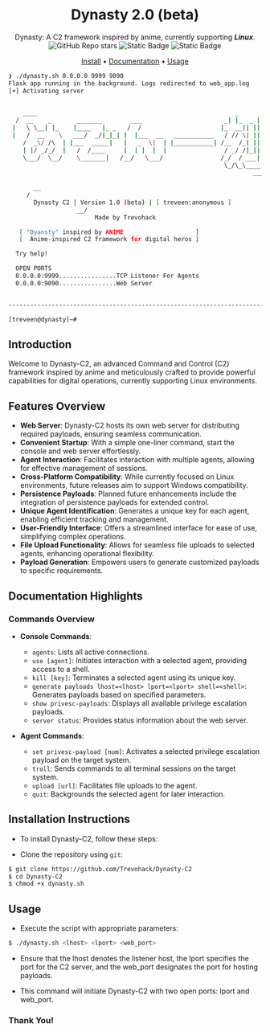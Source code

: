

<h1 align="center">Dynasty 2.0 (beta)</h1>

<div align="center">
  Dynasty: A C2 framework inspired by anime, currently supporting <b><i>Linux</i></b>.<br> 
  <img alt="GitHub Repo stars" src="https://img.shields.io/github/stars/Trevohack/Dynasty-C2?style=for-the-badge&labelColor=blue&color=violet">
  <img alt="Static Badge" src="https://img.shields.io/badge/Tested--on-Linux-violet?style=for-the-badge&logo=linux&logoColor=black&labelColor=blue">
  <img alt="Static Badge" src="https://img.shields.io/badge/Bash-violet?style=for-the-badge&logo=gnubash&logoColor=black&labelColor=blue">
  <p></p>
  <a href="https://github.com/Trevohack/Dynasty-C2#installation-instructions">Install</a>
  <span> • </span>
  <a href="https://github.com/Trevohack/Dynasty-C2#documentation-highlights">Documentation</a>
  <span> • </span>
  <a href="https://github.com/Trevohack/Dynasty-C2#usage">Usage</a>
  <p></p>
</div> 

```bash
❯ ./dynasty.sh 0.0.0.0 9999 9090
Flask app running in the background. Logs redirected to web_app.log
[+] Activating server

    
    ____                                                       _       _
  /  __    _       _______        ___                       _| |_  _ | |
 |   \ \__| |_    |____   |_ _   /  /                      |_  __|| || |
 |   /  __    \   ___/  _/|_|_| |  |___  __   ___________   / // \| || |
    /  _\/ /\  | |___  _____|   |   _  \|  | |___________| /__  /_| || |
    | |/ _/_/  |   /  /____     |  | |  |  |                / _/ /|_|| |
    \___/  \__/    \_______|   /__/   \___/                /_/  / ___| |  |
                                                            \_/\_\____|  |
                                                                    ____/
     
       __
     /
       Dynasty C2 | Version 1.0 (beta) | [ treveen:anonymous ]
                   __/
                        Made by Trevohack

   [ "Dyansty" inspired by ANIME                    ]
   [  Anime-inspired C2 framework for digital heros ]

  Try help! 

  OPEN PORTS
  0.0.0.0:9999................TCP Listener For Agents
  0.0.0.0:9090................Web Server 


-------------------------------------------------------------------------- 

[treveen@dynasty]~# 
``` 


## Introduction

Welcome to Dynasty-C2, an advanced Command and Control (C2) framework inspired by anime and meticulously crafted to provide powerful capabilities for digital operations, currently supporting Linux environments.

## Features Overview

- **Web Server**: Dynasty-C2 hosts its own web server for distributing required payloads, ensuring seamless communication.
- **Convenient Startup**: With a simple one-liner command, start the console and web server effortlessly.
- **Agent Interaction**: Facilitates interaction with multiple agents, allowing for effective management of sessions.
- **Cross-Platform Compatibility**: While currently focused on Linux environments, future releases aim to support Windows compatibility.
- **Persistence Payloads**: Planned future enhancements include the integration of persistence payloads for extended control.
- **Unique Agent Identification**: Generates a unique key for each agent, enabling efficient tracking and management.
- **User-Friendly Interface**: Offers a streamlined interface for ease of use, simplifying complex operations.
- **File Upload Functionality**: Allows for seamless file uploads to selected agents, enhancing operational flexibility.
- **Payload Generation**: Empowers users to generate customized payloads to specific requirements.

## Documentation Highlights

### Commands Overview

- **Console Commands**:
  - `agents`: Lists all active connections.
  - `use [agent]`: Initiates interaction with a selected agent, providing access to a shell.
  - `kill [key]`: Terminates a selected agent using its unique key.
  - `generate payloads lhost=<lhost> lport=<lport> shell=<shell>`: Generates payloads based on specified parameters.
  - `show privesc-payloads`: Displays all available privilege escalation payloads.
  - `server status`: Provides status information about the web server.

- **Agent Commands**:
  - `set privesc-payload [num]`: Activates a selected privilege escalation payload on the target system.
  - `troll`: Sends commands to all terminal sessions on the target system.
  - `upload [url]`: Facilitates file uploads to the agent.
  - `quit`: Backgrounds the selected agent for later interaction.

## Installation Instructions

* To install Dynasty-C2, follow these steps:

* Clone the repository using `git`:
```bash
$ git clone https://github.com/Trevohack/Dynasty-C2 
$ cd Dynasty-C2 
$ chmod +x dynasty.sh
``` 

## Usage 

* Execute the script with appropriate parameters:
```bash
$ ./dynasty.sh <lhost> <lport> <web_port>
``` 

* Ensure that the lhost denotes the listener host, the lport specifies the port for the C2 server, and the web_port designates the port for hosting payloads.

* This command will initiate Dynasty-C2 with two open ports: lport and web_port.


### Thank You! 
